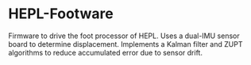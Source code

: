 # HEPL-Footware

Firmware to drive the foot processor of HEPL. Uses a dual-IMU sensor board to determine displacement. Implements a Kalman filter and ZUPT algorithms to reduce accumulated error due to sensor drift.
